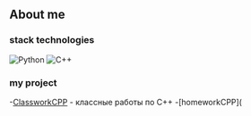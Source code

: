 ## About me
### stack technologies
![Python](https://img.shields.io/badge/python-3670A0?style=for-the-badge&logo=python&logoColor=ffdd54)
![C++](https://img.shields.io/badge/c++-%2300599C.svg?style=for-the-badge&logo=c%2B%2B&logoColor=white)

### my project
-[ClassworkCPP](https://github.com/KorzhovMatvei/ClassWorkCppHS311) - классные работы по С++
-[homeworkCPP](
